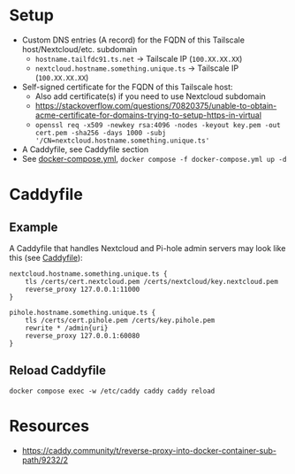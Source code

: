 # Setup
- Custom DNS entries (A record) for the FQDN of this Tailscale host/Nextcloud/etc. subdomain
    - `hostname.tailfdc91.ts.net` -> Tailscale IP (`100.XX.XX.XX`)
    - `nextcloud.hostname.something.unique.ts` -> Tailscale IP (`100.XX.XX.XX`)
- Self-signed certificate for the FQDN of this Tailscale host:
    - Also add certificate(s) if you need to use Nextcloud subdomain
    - https://stackoverflow.com/questions/70820375/unable-to-obtain-acme-certificate-for-domains-trying-to-setup-https-in-virtual
    - `openssl req -x509 -newkey rsa:4096 -nodes -keyout key.pem -out cert.pem -sha256 -days 1000 -subj '/CN=nextcloud.hostname.something.unique.ts'`
- A Caddyfile, see Caddyfile section
- See [docker-compose.yml](docker-compose.yml), `docker compose -f docker-compose.yml up -d`

# Caddyfile
## Example
A Caddyfile that handles Nextcloud and Pi-hole admin servers may look like this (see [Caddyfile](Caddyfile)):
```
nextcloud.hostname.something.unique.ts {
	tls /certs/cert.nextcloud.pem /certs/nextcloud/key.nextcloud.pem
	reverse_proxy 127.0.0.1:11000
}

pihole.hostname.something.unique.ts {
	tls /certs/cert.pihole.pem /certs/key.pihole.pem
	rewrite * /admin{uri}
	reverse_proxy 127.0.0.1:60080
}
```
## Reload Caddyfile
`docker compose exec -w /etc/caddy caddy caddy reload`


# Resources
- https://caddy.community/t/reverse-proxy-into-docker-container-sub-path/9232/2
